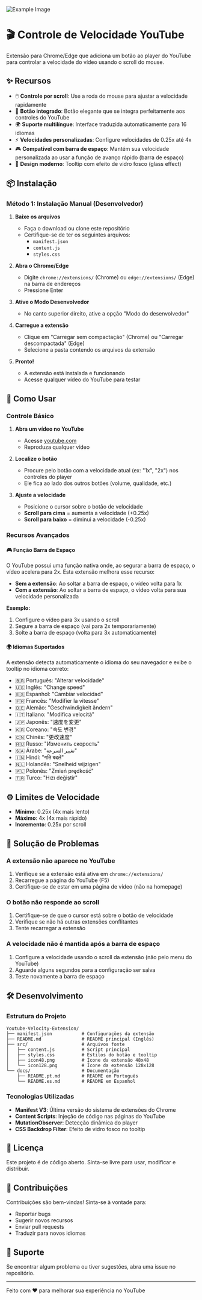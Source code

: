 ![Example Image](https://i.imgur.com/1zPxQVt.png)

# 🎬 Controle de Velocidade YouTube

Extensão para Chrome/Edge que adiciona um botão ao player do YouTube para controlar a velocidade do vídeo usando o scroll do mouse.

## ✨ Recursos

- 🖱️ **Controle por scroll**: Use a roda do mouse para ajustar a velocidade rapidamente
- 🎯 **Botão integrado**: Botão elegante que se integra perfeitamente aos controles do YouTube
- 🌍 **Suporte multilíngue**: Interface traduzida automaticamente para 16 idiomas
- ⚡ **Velocidades personalizadas**: Configure velocidades de 0.25x até 4x
- 🎮 **Compatível com barra de espaço**: Mantém sua velocidade personalizada ao usar a função de avanço rápido (barra de espaço)
- 💎 **Design moderno**: Tooltip com efeito de vidro fosco (glass effect)

## 📦 Instalação

### Método 1: Instalação Manual (Desenvolvedor)

1. **Baixe os arquivos**
   - Faça o download ou clone este repositório
   - Certifique-se de ter os seguintes arquivos:
     - `manifest.json`
     - `content.js`
     - `styles.css`

2. **Abra o Chrome/Edge**
   - Digite `chrome://extensions/` (Chrome) ou `edge://extensions/` (Edge) na barra de endereços
   - Pressione Enter

3. **Ative o Modo Desenvolvedor**
   - No canto superior direito, ative a opção "Modo do desenvolvedor"

4. **Carregue a extensão**
   - Clique em "Carregar sem compactação" (Chrome) ou "Carregar descompactada" (Edge)
   - Selecione a pasta contendo os arquivos da extensão

5. **Pronto!**
   - A extensão está instalada e funcionando
   - Acesse qualquer vídeo do YouTube para testar

## 🎯 Como Usar

### Controle Básico

1. **Abra um vídeo no YouTube**
   - Acesse [youtube.com](https://youtube.com)
   - Reproduza qualquer vídeo

2. **Localize o botão**
   - Procure pelo botão com a velocidade atual (ex: "1x", "2x") nos controles do player
   - Ele fica ao lado dos outros botões (volume, qualidade, etc.)

3. **Ajuste a velocidade**
   - Posicione o cursor sobre o botão de velocidade
   - **Scroll para cima** = aumenta a velocidade (+0.25x)
   - **Scroll para baixo** = diminui a velocidade (-0.25x)

### Recursos Avançados

#### 🎮 Função Barra de Espaço

O YouTube possui uma função nativa onde, ao segurar a barra de espaço, o vídeo acelera para 2x. Esta extensão melhora esse recurso:

- **Sem a extensão**: Ao soltar a barra de espaço, o vídeo volta para 1x
- **Com a extensão**: Ao soltar a barra de espaço, o vídeo volta para sua velocidade personalizada

**Exemplo:**
1. Configure o vídeo para 3x usando o scroll
2. Segure a barra de espaço (vai para 2x temporariamente)
3. Solte a barra de espaço (volta para 3x automaticamente)

#### 🌍 Idiomas Suportados

A extensão detecta automaticamente o idioma do seu navegador e exibe o tooltip no idioma correto:

- 🇧🇷 Português: "Alterar velocidade"
- 🇺🇸 Inglês: "Change speed"
- 🇪🇸 Espanhol: "Cambiar velocidad"
- 🇫🇷 Francês: "Modifier la vitesse"
- 🇩🇪 Alemão: "Geschwindigkeit ändern"
- 🇮🇹 Italiano: "Modifica velocità"
- 🇯🇵 Japonês: "速度を変更"
- 🇰🇷 Coreano: "속도 변경"
- 🇨🇳 Chinês: "更改速度"
- 🇷🇺 Russo: "Изменить скорость"
- 🇸🇦 Árabe: "تغيير السرعة"
- 🇮🇳 Hindi: "गति बदलें"
- 🇳🇱 Holandês: "Snelheid wijzigen"
- 🇵🇱 Polonês: "Zmień prędkość"
- 🇹🇷 Turco: "Hızı değiştir"

## ⚙️ Limites de Velocidade

- **Mínimo**: 0.25x (4x mais lento)
- **Máximo**: 4x (4x mais rápido)
- **Incremento**: 0.25x por scroll

## 🔧 Solução de Problemas

### A extensão não aparece no YouTube

1. Verifique se a extensão está ativa em `chrome://extensions/`
2. Recarregue a página do YouTube (F5)
3. Certifique-se de estar em uma página de vídeo (não na homepage)

### O botão não responde ao scroll

1. Certifique-se de que o cursor está sobre o botão de velocidade
2. Verifique se não há outras extensões conflitantes
3. Tente recarregar a extensão

### A velocidade não é mantida após a barra de espaço

1. Configure a velocidade usando o scroll da extensão (não pelo menu do YouTube)
2. Aguarde alguns segundos para a configuração ser salva
3. Teste novamente a barra de espaço

## 🛠️ Desenvolvimento

### Estrutura do Projeto

```
Youtube-Velocity-Extension/
├── manifest.json           # Configurações da extensão
├── README.md               # README principal (Inglês)
├── src/                    # Arquivos fonte
│   ├── content.js          # Script principal
│   ├── styles.css          # Estilos do botão e tooltip
│   ├── icon48.png          # Ícone da extensão 48x48
│   └── icon128.png         # Ícone da extensão 128x128
└── docs/                   # Documentação
    ├── README.pt.md        # README em Português
    └── README.es.md        # README em Espanhol
```

### Tecnologias Utilizadas

- **Manifest V3**: Última versão do sistema de extensões do Chrome
- **Content Scripts**: Injeção de código nas páginas do YouTube
- **MutationObserver**: Detecção dinâmica do player
- **CSS Backdrop Filter**: Efeito de vidro fosco no tooltip

## 📝 Licença

Este projeto é de código aberto. Sinta-se livre para usar, modificar e distribuir.

## 🤝 Contribuições

Contribuições são bem-vindas! Sinta-se à vontade para:
- Reportar bugs
- Sugerir novos recursos
- Enviar pull requests
- Traduzir para novos idiomas

## 📧 Suporte

Se encontrar algum problema ou tiver sugestões, abra uma issue no repositório.

---

Feito com ❤️ para melhorar sua experiência no YouTube
